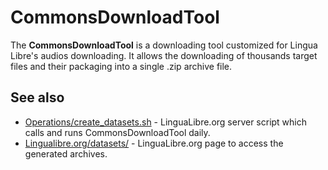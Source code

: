 # CommonsDownloadTool
The **CommonsDownloadTool** is a downloading tool customized for Lingua Libre's audios downloading. It allows the downloading of thousands target files and their packaging into a single .zip archive file. 

## See also
- [Operations/create_datasets.sh](https://github.com/lingua-libre/operations/blob/master/create_datasets.sh) - LinguaLibre.org server script which calls and runs CommonsDownloadTool daily.
- [Lingualibre.org/datasets/](https://lingualibre.org/datasets/) - LinguaLibre.org page to access the generated archives.

